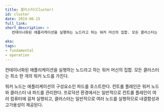 ```yaml
---
title: 클러스터(Cluster)
id: cluster
date: 2019-06-15
full_link: 
short_description: >
   컨테이너화된 애플리케이션을 실행하는 노드라고 하는 워커 머신의 집합. 모든 클러스터는 최소 한 개의 워커 노드를 가진다.

aka:
tags:
- fundamental
- operation
---
```

컨테이너화된 애플리케이션을 실행하는 노드라고 하는 워커 머신의 집합. 모든 클러스터는 최소 한 개의 워커 노드를 가진다.

<!--more--> 
워커 노드는 애플리케이션의 구성요소인 파드를 호스트한다. 컨트롤 플레인은 워커 노드와 클러스터 내 파드를 관리한다. 프로덕션 환경에서는 일반적으로 컨트롤 플레인이 여러 컴퓨터에 걸쳐 실행되고, 클러스터는 일반적으로 여러 노드를 실행하므로 내결함성과 고가용성이 제공된다.
